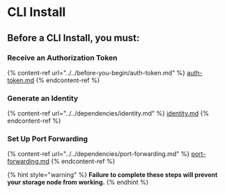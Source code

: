 # CLI Install

## Before a CLI Install, you must:

### **Receive an Authorization Token**

{% content-ref url="../../before-you-begin/auth-token.md" %}
[auth-token.md](../../before-you-begin/auth-token.md)
{% endcontent-ref %}

### **Generate an Identity**

{% content-ref url="../../dependencies/identity.md" %}
[identity.md](../../dependencies/identity.md)
{% endcontent-ref %}

### **Set Up Port Forwarding**

{% content-ref url="../../dependencies/port-forwarding.md" %}
[port-forwarding.md](../../dependencies/port-forwarding.md)
{% endcontent-ref %}

{% hint style="warning" %}
**Failure to complete these steps will prevent your storage node from working.**
{% endhint %}

